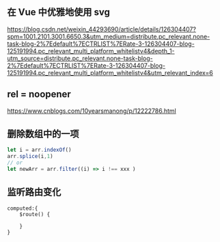 ## 在 Vue 中优雅地使用 svg

https://blog.csdn.net/weixin_44293690/article/details/126304407?spm=1001.2101.3001.6650.3&utm_medium=distribute.pc_relevant.none-task-blog-2%7Edefault%7ECTRLIST%7ERate-3-126304407-blog-125191994.pc_relevant_multi_platform_whitelistv4&depth_1-utm_source=distribute.pc_relevant.none-task-blog-2%7Edefault%7ECTRLIST%7ERate-3-126304407-blog-125191994.pc_relevant_multi_platform_whitelistv4&utm_relevant_index=6

## rel = noopener

https://www.cnblogs.com/10yearsmanong/p/12222786.html

## 删除数组中的一项

```js
let i = arr.indexOf()
arr.splice(i,1)
// or
let newArr = arr.filter((i) => i !== xxx )
```

## 监听路由变化

```vue
computed:{
	$route() {
		
	}
}
```

